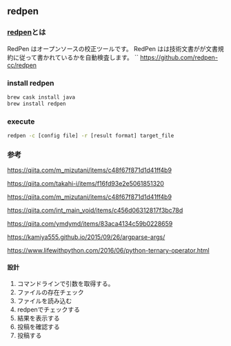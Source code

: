 ## redpen

### [redpen](http://redpen.cc/docs/latest/index_ja.html)とは

RedPen はオープンソースの校正ツールです。
RedPen はは技術文書がが文書規約に従って書かれているかを自動検査します。
``
https://github.com/redpen-cc/redpen

### install redpen

```bash
brew cask install java
brew install redpen
```

### execute

```bash
redpen -c [config file] -r [result format] target_file
```

### 参考

https://qiita.com/m_mizutani/items/c48f67f871d1d41ff4b9

https://qiita.com/takahi-i/items/f16fd93e2e5061851320

https://qiita.com/m_mizutani/items/c48f67f871d1d41ff4b9

https://qiita.com/int_main_void/items/c456d06312817f3bc78d

https://qiita.com/ymdymd/items/83aca4134c59b0228659

https://kamiya555.github.io/2015/09/26/argparse-args/

https://www.lifewithpython.com/2016/06/python-ternary-operator.html

#### 設計

1. コマンドラインで引数を取得する。
1. ファイルの存在チェック
1. ファイルを読み込む
1. redpenでチェックする
1. 結果を表示する
1. 投稿を確認する
1. 投稿する
